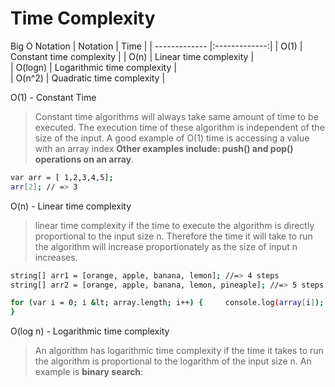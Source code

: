 # Time Complexity
Big O Notation
| Notation        | Time         |
| ------------- |:-------------:| 
| O(1)     | Constant time complexity |
| O(n)      | Linear time complexity |   
| O(logn)    |  Logarithmic time complexity |  
| O(n^2)     |  Quadratic time complexity |  

O(1) - Constant Time
> Constant time algorithms will always take same amount of time to be executed. The execution time of these algorithm is independent of the size of the input. A good example of O(1) time is accessing a value with an array index  **Other examples include: push() and pop() operations on an array**. 
```bash
var arr = [ 1,2,3,4,5];
arr[2]; // => 3
```

O(n) - Linear time complexity
>  linear time complexity if the time to execute the algorithm is directly proportional to the input size n. Therefore the time it will take to run the algorithm will increase proportionately as the size of input n increases. 
```bash
string[] arr1 = [orange, apple, banana, lemon]; //=> 4 steps
string[] arr2 = [orange, apple, banana, lemon, pineaple]; //=> 5 steps

for (var i = 0; i &lt; array.length; i++) {     console.log(array[i]);
}
```
O(log n) - Logarithmic time complexity
>  An algorithm has logarithmic time complexity if the time it takes to run the algorithm is proportional to the logarithm of the input size n. An example is **binary search**:
